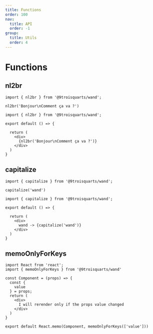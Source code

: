 ```yaml
---
title: Functions
order: 100
nav:
  title: API
  order: -1
group:
  title: Utils
  order: 4
---
```


# Functions

## nl2br

```tsx | pure
import { nl2br } from '@9troisquarts/wand';

nl2br('Bonjour\nComment ça va ?')
```

```tsx
import { nl2br } from '@9troisquarts/wand';

export default () => {

  return (
    <div>
      {nl2br('Bonjour\nComment ça va ?')}
    </div>
  )
}

```

## capitalize

```tsx | pure
import { capitalize } from '@9troisquarts/wand';

capitalize('wand')
```

```tsx
import { capitalize } from '@9troisquarts/wand';

export default () => {

  return (
    <div>
      wand -> {capitalize('wand')}
    </div>
  )
}

```

## memoOnlyForKeys

```tsx | pure
import React from 'react';
import { memoOnlyForKeys } from '@9troisquarts/wand'

const Component = (props) => {
  const {
    value
  } = props;
  return (
    <div>
      I will rerender only if the props value changed
    </div>
  )
}

export default React.memo(Component, memoOnlyForKeys(['value']))
```
